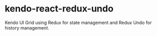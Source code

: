 # kendo-react-redux-undo
Kendo UI Grid using Redux for state management and Redux Undo for history management.
